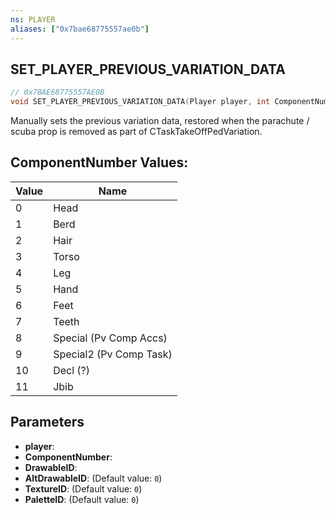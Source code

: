 ```yaml
---
ns: PLAYER
aliases: ["0x7bae68775557ae0b"]
---
```

## SET_PLAYER_PREVIOUS_VARIATION_DATA

```c
// 0x7BAE68775557AE0B
void SET_PLAYER_PREVIOUS_VARIATION_DATA(Player player, int ComponentNumber, int DrawableID, int AltDrawableID, int TextureID, int PaletteID);
```

Manually sets the previous variation data, restored when the parachute / scuba prop is removed as part of CTaskTakeOffPedVariation.

## ComponentNumber Values:
| Value | Name |
| --- | --- |
| 0 | Head |
| 1 | Berd |
| 2 | Hair |
| 3 | Torso |
| 4 | Leg |
| 5 | Hand |
| 6 | Feet |
| 7 | Teeth |
| 8 | Special (Pv Comp Accs) |
| 9 | Special2 (Pv Comp Task) |
| 10 | Decl (?) |
| 11 | Jbib |


## Parameters
* **player**: 
* **ComponentNumber**: 
* **DrawableID**: 
* **AltDrawableID**: (Default value: `0`)
* **TextureID**: (Default value: `0`)
* **PaletteID**: (Default value: `0`)
